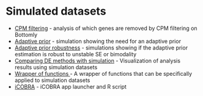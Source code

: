 # Simulated datasets

* [CPM filtering](https://github.com/mikelove/apeglmPaper/blob/master/sim/cpm_filtering.R) - analysis of which genes are removed by CPM filtering on Bottomly
* [Adaptive prior](https://github.com/mikelove/apeglmPaper/blob/master/sim/adaptive_prior.R) - simulation showing the need for an adaptive prior
* [Adaptive prior robustness](https://github.com/mikelove/apeglmPaper/blob/master/sim/adaptive_prior_robust.R) - simulations showing if the adaptive prior estimation is robust to unstable SE or bimodality
* [Comparing DE methods with simulation](https://github.com/mikelove/apeglmPaper/blob/master/sim/sim_analysis_plot.R) - Visualization of analysis results using simulation datasets
* [Wrapper of functions ](https://github.com/mikelove/apeglmPaper/blob/master/sim/eval.sim.R) - A wrapper of functions that can be specifically applied to simulation datasets
* [iCOBRA](https://github.com/mikelove/apeglmPaper/blob/master/sim/iCOBRA/icobra.R) - iCOBRA app launcher and R script
